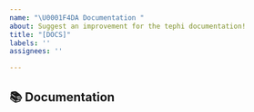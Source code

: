 ```yaml
---
name: "\U0001F4DA Documentation "
about: Suggest an improvement for the tephi documentation!
title: "[DOCS]"
labels: ''
assignees: ''

---
```


## 📚 Documentation
<!-- What would you like included or corrected in the tephi documentation? -->
